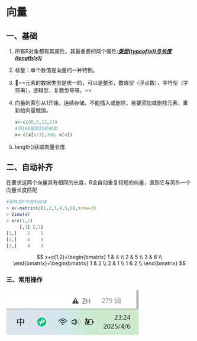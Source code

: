 # 向量

## 一、基础

1. 所有R对象都有其属性，其最重要的两个属性:**_<u>类型(typeof(x))与长度(length(x))</u>_**

2. 标量：单个数值是向量的一种特例。

3. :eagle:==元素的数据类型是统一的，可以是整形，数值型（浮点数），字符型（字符串），逻辑型，复数型等等。==

4. 向量的索引从1开始，连续存储，不能插入或删除，若要添加或删除元素，重新给向量赋值。

	```R
	x<-c(88,5,12,13)
	#将168插到13的前面
	x<-c(x[1:3],168，x[4])
	```

5. length()获取向量长度.

## 二、自动补齐

在要求这两个向量具有相同的长度，R会自动重复较短的向量，直到它与另外一个向量长度匹配

```R
#矩阵在R中按列存储
> x<-matrix(c(1,2,3,4,5,6),nrow=3)
> View(x)
> x+c(1,2)
     [,1] [,2]
[1,]    2    6
[2,]    4    6
[3,]    4    8
```

$$
x+c(1,2)=\begin{bmatrix}
1 & 4 \\
2 & 5 \\
3 & 6 \\
\end{bmatrix}+\begin{bmatrix}
1 & 2 \\
2 & 1 \\
1 & 2 \\
\end{bmatrix}
$$

### 三、常用操作

![image-20250406232457949](picture/1.png)
